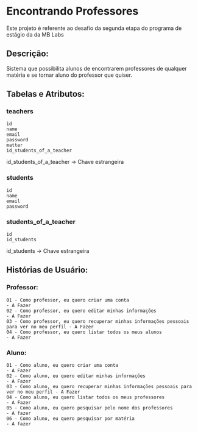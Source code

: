 # Encontrando Professores

Este projeto é referente ao desafio da segunda etapa do programa de estágio da da MB Labs

## Descrição:

Sistema que possibilita alunos de encontrarem professores de qualquer matéria e se tornar aluno do professor que quiser.

## Tabelas e Atributos:

### teachers

    id
    name
    email
    password
    matter
    id_students_of_a_teacher

id_students_of_a_teacher -> Chave estrangeira

### students

    id
    name
    email
    password

### students_of_a_teacher

    id
    id_students

id_students -> Chave estrangeira

## Histórias de Usuário:

### Professor:

    01 - Como professor, eu quero criar uma conta                                              - A Fazer
    02 - Como professor, eu quero editar minhas informações                                    - A Fazer
    03 - Como professor, eu quero recuperar minhas informações pessoais para ver no meu perfil - A Fazer
    04 - Como professor, eu quero listar todos os meus alunos                                  - A Fazer

### Aluno:

    01 - Como aluno, eu quero criar uma conta                                              - A Fazer
    02 - Como aluno, eu quero editar minhas informações                                    - A Fazer
    03 - Como aluno, eu quero recuperar minhas informações pessoais para ver no meu perfil - A Fazer
    04 - Como aluno, eu quero listar todos os meus professores                             - A Fazer
    05 - Como aluno, eu quero pesquisar pelo nome dos professores                          - A fazer
    06 - Como aluno, eu quero pesquisar por matéria                                        - A fazer

